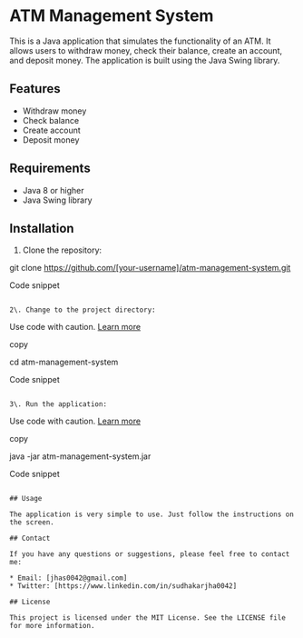 ATM Management System
=====================

This is a Java application that simulates the functionality of an ATM. It allows users to withdraw money, check their balance, create an account, and deposit money. The application is built using the Java Swing library.

Features
--------

-   Withdraw money
-   Check balance
-   Create account
-   Deposit money

Requirements
------------

-   Java 8 or higher
-   Java Swing library

Installation
------------

1.  Clone the repository:

git clone https://github.com/[your-username]/atm-management-system.git

Code snippet

```

2\. Change to the project directory:

```

Use code with caution. [Learn more](https://bard.google.com/faq#coding)

copy

cd atm-management-system

Code snippet

```

3\. Run the application:

```

Use code with caution. [Learn more](https://bard.google.com/faq#coding)

copy

java -jar atm-management-system.jar

Code snippet

```

## Usage

The application is very simple to use. Just follow the instructions on the screen.

## Contact

If you have any questions or suggestions, please feel free to contact me:

* Email: [jhas0042@gmail.com]
* Twitter: [https://www.linkedin.com/in/sudhakarjha0042]

## License

This project is licensed under the MIT License. See the LICENSE file for more information.
```
